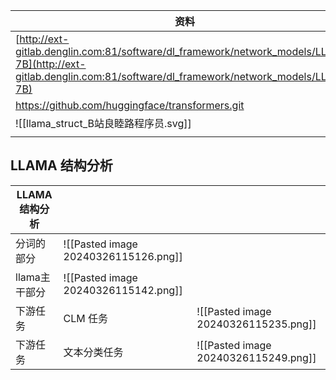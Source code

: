 
| 资料                                                                                                                                                               |
| ---------------------------------------------------------------------------------------------------------------------------------------------------------------- |
| [http://ext-gitlab.denglin.com:81/software/dl_framework/network_models/LLaMA-7B](http://ext-gitlab.denglin.com:81/software/dl_framework/network_models/LLaMA-7B) |
| https://github.com/huggingface/transformers.git                                                                                                                  |
| ![[llama_struct_B站良睦路程序员.svg]]                                                                                                                                   |
|                                                                                                                                                                  |

## LLAMA 结构分析
| LLAMA 结构分析 |                                      |                                      |
| ---------- | ------------------------------------ | ------------------------------------ |
| 分词的部分      | ![[Pasted image 20240326115126.png]] |                                      |
| llama主干部分  | ![[Pasted image 20240326115142.png]] |                                      |
| 下游任务       | CLM 任务                               | ![[Pasted image 20240326115235.png]] |
| 下游任务       | 文本分类任务                               | ![[Pasted image 20240326115249.png]] |
